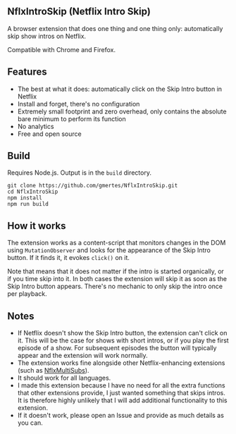 NflxIntroSkip (Netflix Intro Skip)
-------------
A browser extension that does one thing and one thing only: automatically skip show intros on Netflix. 

Compatible with Chrome and Firefox.

Features
---------
- The best at what it does: automatically click on the Skip Intro button in Netflix
- Install and forget, there's no configuration
- Extremely small footprint and zero overhead, only contains the absolute bare minimum to perform its function
- No analytics
- Free and open source

Build
------------
Requires Node.js. Output is in the `build` directory.
```
git clone https://github.com/gmertes/NflxIntroSkip.git
cd NflxIntroSkip
npm install
npm run build
```

How it works
------
The extension works as a content-script that monitors changes in the DOM using `MutationObserver` and looks for the appearance of the Skip Intro button. If it finds it, it evokes `click()` on it.

Note that means that it does not matter if the intro is started organically, or if you time skip into it. In both cases the extension will skip it as soon as the Skip Intro button appears. There's no mechanic to only skip the intro once per playback. 

Notes
------
- If Netflix doesn't show the Skip Intro button, the extension can't click on it. This will be the case for shows with short intros, or if you play the first episode of a show. For subsequent episodes the button will typically appear and the extension will work normally.
- The extension works fine alongside other Netflix-enhancing extensions (such as [NflxMultiSubs](https://github.com/gmertes/NflxMultiSubs)).
- It should work for all languages.
- I made this extension because I have no need for all the extra functions that other extensions provide, I just wanted something that skips intros. It is therefore highly unlikely that I will add additional functionality to this extension.
- If it doesn't work, please open an Issue and provide as much details as you can.